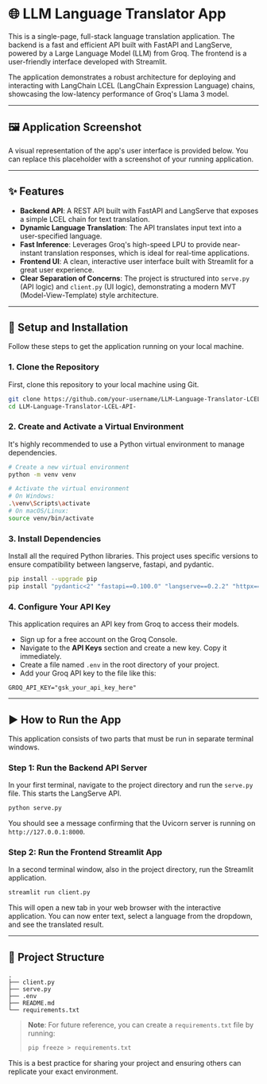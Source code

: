 # 🌐 LLM Language Translator App

This is a single-page, full-stack language translation application. The backend is a fast and efficient API built with FastAPI and LangServe, powered by a Large Language Model (LLM) from Groq. The frontend is a user-friendly interface developed with Streamlit.

The application demonstrates a robust architecture for deploying and interacting with LangChain LCEL (LangChain Expression Language) chains, showcasing the low-latency performance of Groq's Llama 3 model.

---

## 🖼️ Application Screenshot

A visual representation of the app's user interface is provided below. You can replace this placeholder with a screenshot of your running application.

---

## ✨ Features

- **Backend API**: A REST API built with FastAPI and LangServe that exposes a simple LCEL chain for text translation.
- **Dynamic Language Translation**: The API translates input text into a user-specified language.
- **Fast Inference**: Leverages Groq's high-speed LPU to provide near-instant translation responses, which is ideal for real-time applications.
- **Frontend UI**: A clean, interactive user interface built with Streamlit for a great user experience.
- **Clear Separation of Concerns**: The project is structured into `serve.py` (API logic) and `client.py` (UI logic), demonstrating a modern MVT (Model-View-Template) style architecture.

---

## 🚀 Setup and Installation

Follow these steps to get the application running on your local machine.

### 1. Clone the Repository
First, clone this repository to your local machine using Git.

```bash
git clone https://github.com/your-username/LLM-Language-Translator-LCEL-API-.git
cd LLM-Language-Translator-LCEL-API-
```

### 2. Create and Activate a Virtual Environment
It's highly recommended to use a Python virtual environment to manage dependencies.

```bash
# Create a new virtual environment
python -m venv venv

# Activate the virtual environment
# On Windows:
.\venv\Scripts\activate
# On macOS/Linux:
source venv/bin/activate
```

### 3. Install Dependencies
Install all the required Python libraries. This project uses specific versions to ensure compatibility between langserve, fastapi, and pydantic.

```bash
pip install --upgrade pip
pip install "pydantic<2" "fastapi==0.100.0" "langserve==0.2.2" "httpx==0.27.0" streamlit langchain-groq python-dotenv
```

### 4. Configure Your API Key
This application requires an API key from Groq to access their models.

- Sign up for a free account on the Groq Console.
- Navigate to the **API Keys** section and create a new key. Copy it immediately.
- Create a file named `.env` in the root directory of your project.
- Add your Groq API key to the file like this:

```
GROQ_API_KEY="gsk_your_api_key_here"
```

---

## ▶️ How to Run the App

This application consists of two parts that must be run in separate terminal windows.

### Step 1: Run the Backend API Server
In your first terminal, navigate to the project directory and run the `serve.py` file. This starts the LangServe API.

```bash
python serve.py
```

You should see a message confirming that the Uvicorn server is running on `http://127.0.0.1:8000`.

### Step 2: Run the Frontend Streamlit App
In a second terminal window, also in the project directory, run the Streamlit application.

```bash
streamlit run client.py
```

This will open a new tab in your web browser with the interactive application. You can now enter text, select a language from the dropdown, and see the translated result.

---

## 📁 Project Structure

```
.
├── client.py
├── serve.py
├── .env
├── README.md
└── requirements.txt  
```

> **Note**: For future reference, you can create a `requirements.txt` file by running:
> ```bash
> pip freeze > requirements.txt
> ```
This is a best practice for sharing your project and ensuring others can replicate your exact environment.
